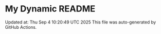 # My Dynamic README
Updated at: Thu Sep  4 10:20:49 UTC 2025
This file was auto-generated by GitHub Actions.
